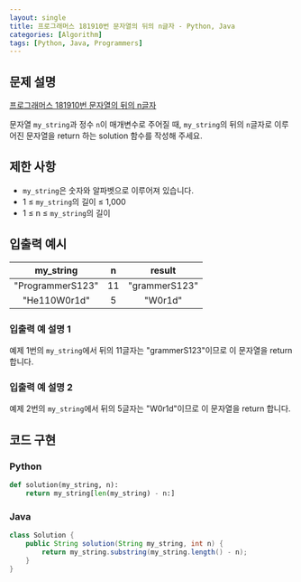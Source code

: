 ```yaml
---
layout: single
title: 프로그래머스 181910번 문자열의 뒤의 n글자 - Python, Java
categories: [Algorithm]
tags: [Python, Java, Programmers]
---
```


## 문제 설명
[프로그래머스 181910번 문자열의 뒤의 n글자](https://school.programmers.co.kr/learn/courses/30/lessons/181910)

문자열 `my_string`과 정수 `n`이 매개변수로 주어질 때, `my_string`의 뒤의 `n`글자로 이루어진 문자열을 return 하는 solution 함수를 작성해 주세요.

## 제한 사항

* `my_string`은 숫자와 알파벳으로 이루어져 있습니다.
* 1 ≤ `my_string`의 길이 ≤ 1,000
* 1 ≤ n ≤ `my_string`의 길이

## 입출력 예시

|    my_string     | n  |    result     |
|:----------------:|:--:|:-------------:|
| "ProgrammerS123" | 11 | "grammerS123" |
|   "He110W0r1d"   | 5  |    "W0r1d"    |

### 입출력 예 설명 1

예제 1번의 `my_string`에서 뒤의 11글자는 "grammerS123"이므로 이 문자열을 return 합니다.

### 입출력 예 설명 2

예제 2번의 `my_string`에서 뒤의 5글자는 "W0r1d"이므로 이 문자열을 return 합니다.

## 코드 구현

### Python

```python
def solution(my_string, n):
    return my_string[len(my_string) - n:]
```

### Java

```java
class Solution {
    public String solution(String my_string, int n) {
        return my_string.substring(my_string.length() - n);
    }
}
```